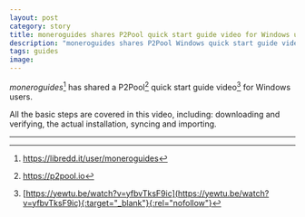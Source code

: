 ```yaml
---
layout: post
category: story
title: moneroguides shares P2Pool quick start guide video for Windows users
description: "moneroguides shares P2Pool Windows quick start guide video"
tags: guides
image: 
---
```


*moneroguides*[^1] has shared a P2Pool[^2] quick start guide video[^3] for Windows users.

All the basic steps are covered in this video, including: downloading and verifying, the actual installation, syncing and importing.

---

[^1]: https://libredd.it/user/moneroguides
[^2]: https://p2pool.io
[^3]: [https://yewtu.be/watch?v=yfbvTksF9ic](https://yewtu.be/watch?v=yfbvTksF9ic){:target="_blank"}{:rel="nofollow"}

